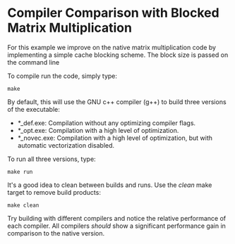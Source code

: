 # Compiler Comparison with Blocked Matrix Multiplication

For this example we improve on the native matrix multiplication code
by implementing a simple cache blocking scheme.  The block size is
passed on the command line

To compile run the code, simply type:

`make`

By default, this will use the GNU c++ compiler (g++) to build three versions
of the executable:
 * *_def.exe: Compilation without any optimizing compiler flags.
 * *_opt.exe: Compilation with a high level of optimization.
 * *_novec.exe: Compilation with a high level of optimization, but with automatic vectorization disabled.

To run all three versions, type:

`make run`

It's a good idea to clean between builds and runs.  Use the _clean_ make target
to remove build products:

`make clean`

Try building with different compilers and notice the relative performance of 
each compiler. All compilers *should* show a significant performance gain in
comparison to the native version.


